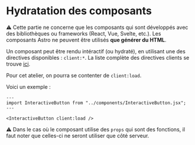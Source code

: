 # Hydratation des composants

⚠️ Cette partie ne concerne que les composants qui sont développés avec des bibliothèques ou frameworks (React, Vue, Svelte, etc.). Les composants Astro ne peuvent être utilisés **que générer du HTML**.

Un composant peut être rendu intéractif (ou hydraté), en utilisant une des directives disponibles : `client:*`. La liste complète des directives clients se trouve [ici](https://docs.astro.build/en/reference/directives-reference/#directives-client).

Pour cet atelier, on pourra se contenter de `client:load`.

Voici un exemple :

```astro
---
import InteractiveButton from "../components/InteractiveButton.jsx";
---

<InteractiveButton client:load />
```

⚠️ Dans le cas où le composant utilise des `props` qui sont des fonctions, il faut noter que celles-ci ne seront utiliser que côté serveur.
